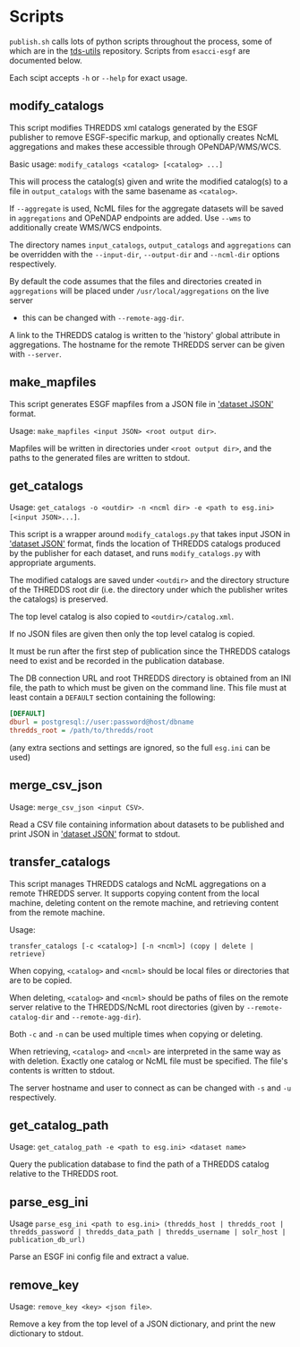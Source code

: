 # Scripts

`publish.sh` calls lots of python scripts throughout the process, some of
which are in the [tds-utils](https://github.com/cedadev/tds-utils) repository.
Scripts from `esacci-esgf` are documented below.

Each scipt accepts `-h` or `--help` for exact usage.

## modify_catalogs

This script modifies THREDDS xml catalogs generated by the ESGF publisher to
remove ESGF-specific markup, and optionally creates NcML aggregations and makes
these accessible through OPeNDAP/WMS/WCS.

Basic usage: `modify_catalogs <catalog> [<catalog> ...]`

This will process the catalog(s) given and write the modified catalog(s) to a
file in `output_catalogs` with the same basename as `<catalog>`.

If `--aggregate` is used, NcML files for the aggregate datasets will be saved
in `aggregations` and OPeNDAP endpoints are added. Use `--wms` to additionally
create WMS/WCS endpoints.

The directory names `input_catalogs`, `output_catalogs` and `aggregations` can
be overridden with the `--input-dir`, `--output-dir` and `--ncml-dir` options
respectively.

By default the code assumes that the files and directories created in
`aggregations` will be placed under `/usr/local/aggregations` on the live server
- this can be changed with `--remote-agg-dir`.

A link to the THREDDS catalog is written to the 'history' global attribute in
aggregations. The hostname for the remote THREDDS server can be given with
`--server`.

## make_mapfiles

This script generates ESGF mapfiles from a JSON file in
['dataset JSON'](input_files.md#dataset-json) format.

Usage: `make_mapfiles <input JSON> <root output dir>`.

Mapfiles will be written in directories under `<root output dir>`, and the
paths to the generated files are written to stdout.

## get_catalogs

Usage: `get_catalogs -o <outdir> -n <ncml dir> -e <path to esg.ini> [<input JSON>...]`.

This script is a wrapper around `modify_catalogs.py` that takes input JSON in
['dataset JSON'](input_files.md#dataset-json) format, finds the location of
THREDDS catalogs produced by the publisher for each dataset, and runs
`modify_catalogs.py` with appropriate arguments.

The modified catalogs are saved under `<outdir>` and the directory structure of
the THREDDS root dir (i.e. the directory under which the publisher writes the
catalogs) is preserved.

The top level catalog is also copied to `<outdir>/catalog.xml`.

If no JSON files are given then only the top level catalog is copied.

It must be run after the first step of publication since the THREDDS catalogs
need to exist and be recorded in the publication database.

The DB connection URL and root THREDDS directory is obtained from an INI file,
the path to which must be given on the command line. This file must at least
contain a `DEFAULT` section containing the following:

```ini
[DEFAULT]
dburl = postgresql://user:password@host/dbname
thredds_root = /path/to/thredds/root
```

(any extra sections and settings are ignored, so the full `esg.ini` can be
used)

## merge_csv_json

Usage: `merge_csv_json <input CSV>`.

Read a CSV file containing information about datasets to be published and
print JSON in ['dataset JSON'](input_files.md#dataset-json) format to stdout.

## transfer_catalogs

This script manages THREDDS catalogs and NcML aggregations on a remote THREDDS
server. It supports copying content from the local machine, deleting content on
the remote machine, and retrieving content from the remote machine.

Usage:

`transfer_catalogs [-c <catalog>] [-n <ncml>] (copy | delete | retrieve)`

When copying, `<catalog>` and `<ncml>` should be local files or directories
that are to be copied.

When deleting, `<catalog>` and `<ncml>` should be paths of files on the
remote server relative to the THREDDS/NcML root directories (given by
`--remote-catalog-dir` and `--remote-agg-dir`).

Both `-c` and `-n` can be used multiple times when copying or deleting.

When retrieving, `<catalog>` and `<ncml>` are interpreted in the same way
as with deletion. Exactly one catalog or NcML file must be specified. The
file's contents is written to stdout.

The server hostname and user to connect as can be changed with `-s` and `-u`
respectively.

## get_catalog_path

Usage: `get_catalog_path -e <path to esg.ini> <dataset name>`

Query the publication database to find the path of a THREDDS catalog relative
to the THREDDS root.

## parse_esg_ini

Usage `parse_esg_ini <path to esg.ini> (thredds_host | thredds_root | thredds_password | thredds_data_path | thredds_username | solr_host | publication_db_url)`

Parse an ESGF ini config file and extract a value.

## remove_key

Usage: `remove_key <key> <json file>`.

Remove a key from the top level of a JSON dictionary, and print the new
dictionary to stdout.
